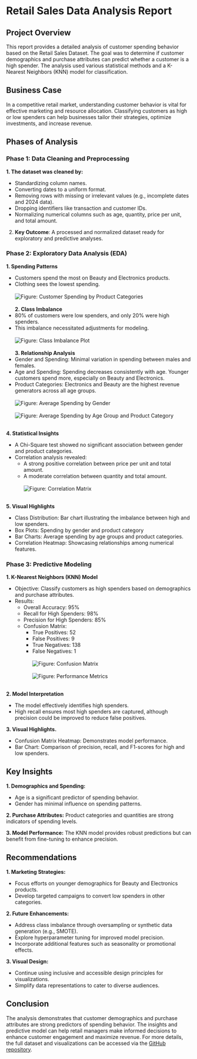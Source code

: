 # Retail Sales Data Analysis Report
## Project Overview
This report provides a detailed analysis of customer spending behavior based on the Retail Sales Dataset. The goal was to determine if customer demographics and purchase attributes can predict whether a customer is a high spender. The analysis used various statistical methods and a K-Nearest Neighbors (KNN) model for classification.

## Business Case
In a competitive retail market, understanding customer behavior is vital for effective marketing and resource allocation. Classifying customers as high or low spenders can help businesses tailor their strategies, optimize investments, and increase revenue.

## Phases of Analysis
### Phase 1: Data Cleaning and Preprocessing
**1.	The dataset was cleaned by:**
- Standardizing column names.
- Converting dates to a uniform format.
- Removing rows with missing or irrelevant values (e.g., incomplete dates and 2024 data).
- Dropping identifiers like transaction and customer IDs.
- Normalizing numerical columns such as age, quantity, price per unit, and total amount.

2.	**Key Outcome**: A processed and normalized dataset ready for exploratory and predictive analyses.

### Phase 2: Exploratory Data Analysis (EDA)
**1. Spending Patterns**
- Customers spend the most on Beauty and Electronics products.
- Clothing sees the lowest spending.<br><br>
  ![Figure: Customer Spending by Product Categories](https://github.com/tazeenq/team27_project/blob/main/src/plots/spending_by_product_category.png)<br><br>
**2. Class Imbalance**
- 80% of customers were low spenders, and only 20% were high spenders.
- This imbalance necessitated adjustments for modeling.<br><br>
![Figure: Class Imbalance Plot](https://github.com/tazeenq/team27_project/blob/main/src/plots/class_distribution.png)<br><br>
**3. Relationship Analysis**
- Gender and Spending: Minimal variation in spending between males and females.
- Age and Spending: Spending decreases consistently with age. Younger customers spend more, especially on Beauty and Electronics.
- Product Categories: Electronics and Beauty are the highest revenue generators across all age groups.<br><br>
![Figure: Average Spending by Gender](https://github.com/tazeenq/team27_project/blob/main/src/plots/average_spending_by_gender.png)<br><br>
![Figure: Average Spending by Age Group and Product Category](https://github.com/tazeenq/team27_project/blob/main/src/plots/average_spending_by_age_group_and_product_category.png)<br><br>


**4. Statistical Insights**
- A Chi-Square test showed no significant association between gender and product categories.
- Correlation analysis revealed:
    - A strong positive correlation between price per unit and total amount.
    - A moderate correlation between quantity and total amount.<br><br>
![Figure: Correlation Matrix](https://github.com/tazeenq/team27_project/blob/main/src/plots/correlation_matrix.png)<br><br>

**5. Visual Highlights**
- Class Distribution: Bar chart illustrating the imbalance between high and low spenders.
- Box Plots: Spending by gender and product category
- Bar Charts: Average spending by age groups and product categories.
- Correlation Heatmap: Showcasing relationships among numerical features.

### Phase 3: Predictive Modeling
**1. K-Nearest Neighbors (KNN) Model**
- Objective: Classify customers as high spenders based on demographics and purchase attributes.
- Results: 
    - Overall Accuracy: 95%
    - Recall for High Spenders: 98%
    - Precision for High Spenders: 85%
    - Confusion Matrix: 
        - True Positives: 52
        - False Positives: 9
        - True Negatives: 138
        - False Negatives: 1<br><br>
![Figure: Confusion Matrix](https://github.com/tazeenq/team27_project/blob/main/src/plots/confusion_matrix.png)<br><br>
![Figure: Performance Metrics](https://github.com/tazeenq/team27_project/blob/main/src/plots/performance_metrics.png)<br><br>

**2. Model Interpretation**
- The model effectively identifies high spenders.
- High recall ensures most high spenders are captured, although precision could be improved to reduce false positives.

**3. Visual Highlights.**
- Confusion Matrix Heatmap: Demonstrates model performance.
- Bar Chart: Comparison of precision, recall, and F1-scores for high and low spenders.

## Key Insights
**1.	Demographics and Spending:**
- Age is a significant predictor of spending behavior.
- Gender has minimal influence on spending patterns.

**2.	Purchase Attributes:** Product categories and quantities are strong indicators of spending levels.

**3.	Model Performance:** The KNN model provides robust predictions but can benefit from fine-tuning to enhance precision.

## Recommendations
**1.	Marketing Strategies:**
- Focus efforts on younger demographics for Beauty and Electronics products.
- Develop targeted campaigns to convert low spenders in other categories.

**2.	Future Enhancements:**
- Address class imbalance through oversampling or synthetic data generation (e.g., SMOTE).
- Explore hyperparameter tuning for improved model precision.
- Incorporate additional features such as seasonality or promotional effects.

**3.	Visual Design:**
- Continue using inclusive and accessible design principles for visualizations.
- Simplify data representations to cater to diverse audiences.

## Conclusion
The analysis demonstrates that customer demographics and purchase attributes are strong predictors of spending behavior. The insights and predictive model can help retail managers make informed decisions to enhance customer engagement and maximize revenue.
For more details, the full dataset and visualizations can be accessed via the [GitHub repository](https://github.com/tazeenq/team27_project).


